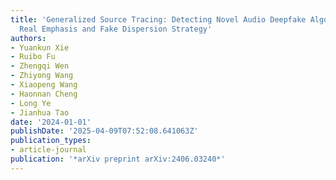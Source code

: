 ```yaml
---
title: 'Generalized Source Tracing: Detecting Novel Audio Deepfake Algorithm with
  Real Emphasis and Fake Dispersion Strategy'
authors:
- Yuankun Xie
- Ruibo Fu
- Zhengqi Wen
- Zhiyong Wang
- Xiaopeng Wang
- Haonnan Cheng
- Long Ye
- Jianhua Tao
date: '2024-01-01'
publishDate: '2025-04-09T07:52:08.641063Z'
publication_types:
- article-journal
publication: '*arXiv preprint arXiv:2406.03240*'
---
```

